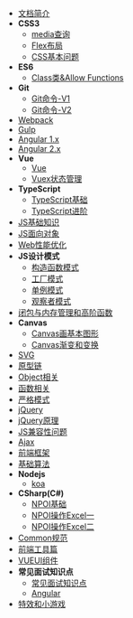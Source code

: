 - [文档简介]()
- **CSS3**
    - [media查询](document/css3/media)
    - [Flex布局](document/css3/flex)
    - [CSS基本问题](document/css3/base)
- **ES6**
    - [Class类&Allow Functions](document/es6/class)
- **Git**
    - [Git命令-V1](document/git/git01)
    - [Git命令-V2](document/git/git02)
- [Webpack](document/webpack/webpack)
- [Gulp](document/gulp/gulp)
- [Angular 1.x](document/angular/angular1)
- [Angular 2.x](document/angular/angular2)
- **Vue**
    - [Vue](document/vue/vue)
    - [Vuex状态管理](document/vue/vuex)
- **TypeScript**
    - [TypeScript基础](document/typescript/base-typescript)
    - [TypeScript进阶](document/typescript/advance-typescript)
- [JS基础知识](document/js-base)
- [JS面向对象](document/object-oriented)
- [Web性能优化](document/web-performance)
- **JS设计模式**
    - [构造函数模式](document/jsdesignpatterns/01constructor-model)
    - [工厂模式](document/jsdesignpatterns/02factory-model)
    - [单例模式](document/jsdesignpatterns/03singleton-model)
    - [观察者模式](document/jsdesignpatterns/04observer-model)
- [闭包与内存管理和高阶函数](document/closure-memory-function)
- **Canvas**
    - [Canvas画基本图形](document/canvas/canvas001)
    - [Canvas渐变和变换](document/canvas/canvas002)
- [SVG](document/svg)
- [原型链](document/prototype)
- [Object相关](document/object)
- [函数相关](document/function)
- [严格模式](document/strict)
- [jQuery](document/jquery)
- [jQuery原理](document/jquery-theory)
- [JS兼容性问题](document/compatibility)
- [Ajax](document/ajax.md)
- [前端框架](document/web-framework.md)
- [基础算法](document/basic-algorithm)
- **Nodejs**
    - [koa](document/nodejs/koa)
- **CSharp(C#)**
    - [NPOI基础](document/csharp/npoi.md)
    - [NPOI操作Excel一](document/csharp/npoi-excel1.md)
    - [NPOI操作Excel二](document/csharp/npoi-excel2.md)
- [Common规范](document/commonjs.md)
- [前端工具篇](document/tool.md)
- [VUEUI组件](document/vueui.md)
- **常见面试知识点**
    - [常见面试知识点](document/interview/interview)
    - [Angular](document/interview/angular)
- [特效和小游戏](document/beautiful)